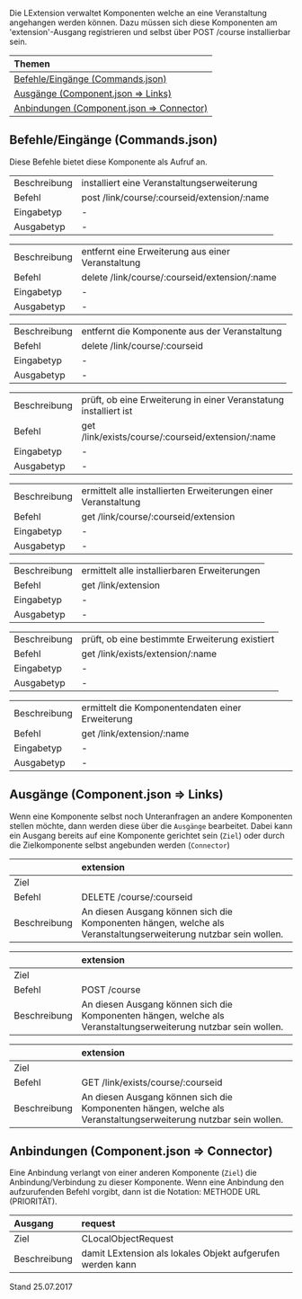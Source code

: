<!--
  - @file de.md
  -
  - @license http://www.gnu.org/licenses/gpl-3.0.html GPL version 3
  -
  - @package OSTEPU (https://github.com/ostepu/ostepu-core)
  - @since -
  -
  - @author Till Uhlig <till.uhlig@student.uni-halle.de>
  - @date 2017
  -
 -->

Die LExtension verwaltet Komponenten welche an eine Veranstaltung angehangen werden können. Dazu müssen sich diese Komponenten am 'extension'-Ausgang registrieren und selbst über POST /course installierbar sein.

| Themen |
| :- |
| [Befehle/Eingänge (Commands.json)](#eingaenge) |
| [Ausgänge (Component.json => Links)](#ausgaenge) |
| [Anbindungen (Component.json => Connector)](#anbindungen) |

## <a name='eingaenge'></a>Befehle/Eingänge (Commands.json)
Diese Befehle bietet diese Komponente als Aufruf an.

|||
| :----------- |:----- |
|Beschreibung| installiert eine Veranstaltungserweiterung|
|Befehl| post /link/course/:courseid/extension/:name|
|Eingabetyp| -|
|Ausgabetyp| -|

|||
| :----------- |:----- |
|Beschreibung| entfernt eine Erweiterung aus einer Veranstaltung|
|Befehl| delete /link/course/:courseid/extension/:name|
|Eingabetyp| -|
|Ausgabetyp| -|

|||
| :----------- |:----- |
|Beschreibung| entfernt die Komponente aus der Veranstaltung|
|Befehl| delete /link/course/:courseid|
|Eingabetyp| -|
|Ausgabetyp| -|

|||
| :----------- |:----- |
|Beschreibung| prüft, ob eine Erweiterung in einer Veranstatung installiert ist|
|Befehl| get /link/exists/course/:courseid/extension/:name|
|Eingabetyp| -|
|Ausgabetyp| -|

|||
| :----------- |:----- |
|Beschreibung| ermittelt alle installierten Erweiterungen einer Veranstaltung|
|Befehl| get /link/course/:courseid/extension|
|Eingabetyp| -|
|Ausgabetyp| -|

|||
| :----------- |:----- |
|Beschreibung| ermittelt alle installierbaren Erweiterungen|
|Befehl| get /link/extension|
|Eingabetyp| -|
|Ausgabetyp| -|

|||
| :----------- |:----- |
|Beschreibung| prüft, ob eine bestimmte Erweiterung existiert|
|Befehl| get /link/exists/extension/:name|
|Eingabetyp| -|
|Ausgabetyp| -|

|||
| :----------- |:----- |
|Beschreibung| ermittelt die Komponentendaten einer Erweiterung|
|Befehl| get /link/extension/:name|
|Eingabetyp| -|
|Ausgabetyp| -|


## <a name='ausgaenge'></a>Ausgänge (Component.json => Links)
Wenn eine Komponente selbst noch Unteranfragen an andere Komponenten stellen möchte, dann werden diese über die `Ausgänge` bearbeitet.
Dabei kann ein Ausgang bereits auf eine Komponente gerichtet sein (`Ziel`) oder durch die Zielkomponente selbst angebunden werden (`Connector`)

||extension|
| :----------- |:----- |
|Ziel| |
|Befehl| DELETE /course/:courseid|
|Beschreibung| An diesen Ausgang können sich die Komponenten hängen, welche als Veranstaltungserweiterung nutzbar sein wollen.|

||extension|
| :----------- |:----- |
|Ziel| |
|Befehl| POST /course|
|Beschreibung| An diesen Ausgang können sich die Komponenten hängen, welche als Veranstaltungserweiterung nutzbar sein wollen.|

||extension|
| :----------- |:----- |
|Ziel| |
|Befehl| GET /link/exists/course/:courseid|
|Beschreibung| An diesen Ausgang können sich die Komponenten hängen, welche als Veranstaltungserweiterung nutzbar sein wollen.|


## <a name='anbindungen'></a>Anbindungen (Component.json => Connector)
Eine Anbindung verlangt von einer anderen Komponente (`Ziel`) die Anbindung/Verbindung zu dieser Komponente.
Wenn eine Anbindung den aufzurufenden Befehl vorgibt, dann ist die Notation: METHODE URL (PRIORITÄT).

|Ausgang|request|
| :----------- |:----- |
|Ziel| CLocalObjectRequest|
|Beschreibung| damit LExtension als lokales Objekt aufgerufen werden kann|


Stand 25.07.2017
